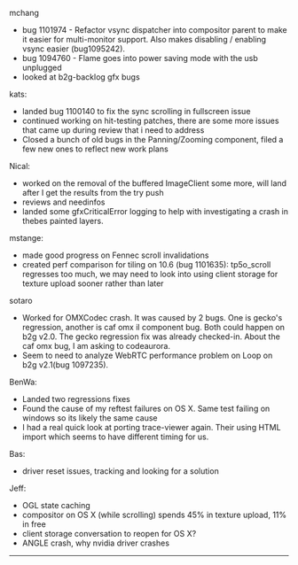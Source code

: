 mchang
* bug 1101974 - Refactor vsync dispatcher into compositor parent to make it easier for multi-monitor support. Also makes disabling / enabling vsync easier (bug1095242).
* bug 1094760 - Flame goes into power saving mode with the usb unplugged
* looked at b2g-backlog gfx bugs 

kats:
* landed bug 1100140 to fix the sync scrolling in fullscreen issue
* continued working on hit-testing patches, there are some more issues that came up during review that i need to address
* Closed a bunch of old bugs in the Panning/Zooming component, filed a few new ones to reflect new work plans

Nical:
* worked on the removal of the buffered ImageClient some more, will land after I get the results from the try push
* reviews and needinfos
* landed some gfxCriticalError logging to help with investigating a crash in thebes painted layers.

mstange:
* made good progress on Fennec scroll invalidations
* created perf comparison for tiling on 10.6 (bug 1101635): tp5o_scroll regresses too much, we may need to look into using client storage for texture upload sooner rather than later

sotaro
* Worked for OMXCodec crash. It was caused by 2 bugs. One is gecko's regression, another is caf omx il component bug. Both could happen on b2g v2.0. The gecko regression fix was already checked-in. About the caf omx bug,  I am asking to codeaurora.
* Seem to need to analyze WebRTC performance problem on Loop on b2g v2.1(bug 1097235).

BenWa:
* Landed two regressions fixes
* Found the cause of my reftest failures on OS X. Same test failing on windows so its likely the same cause
* I had a real quick look at porting trace-viewer again. Their using HTML import which seems to have different timing for us.

Bas:
* driver reset issues, tracking and looking for a solution

Jeff:
* OGL state caching
* compositor on OS X (while scrolling) spends 45% in texture upload, 11% in free
* client storage conversation to reopen for OS X?
* ANGLE crash, why nvidia driver crashes

________________


